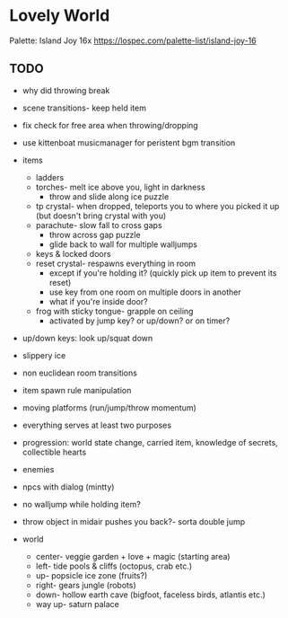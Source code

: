 # Lovely World

Palette: Island Joy 16x https://lospec.com/palette-list/island-joy-16

## TODO

- why did throwing break
- scene transitions- keep held item
- fix check for free area when throwing/dropping
- use kittenboat musicmanager for peristent bgm transition

- items
	- ladders
	- torches- melt ice above you, light in darkness
		- throw and slide along ice puzzle
	- tp crystal- when dropped, teleports you to where you picked it up (but doesn't bring crystal with you)
	- parachute- slow fall to cross gaps
		- throw across gap puzzle
		- glide back to wall for multiple walljumps
	- keys & locked doors
	- reset crystal- respawns everything in room
		- except if you're holding it? (quickly pick up item to prevent its reset)
		- use key from one room on multiple doors in another
		- what if you're inside door?
	- frog with sticky tongue- grapple on ceiling
		- activated by jump key? or up/down? or on timer?

- up/down keys: look up/squat down
- slippery ice
- non euclidean room transitions
- item spawn rule manipulation
- moving platforms (run/jump/throw momentum)
- everything serves at least two purposes
- progression: world state change, carried item, knowledge of secrets, collectible hearts
- enemies
- npcs with dialog (mintty)

- no walljump while holding item?
- throw object in midair pushes you back?- sorta double jump

- world
	- center- veggie garden + love + magic (starting area)
	- left- tide pools & cliffs (octopus, crab etc.)
	- up- popsicle ice zone (fruits?)
	- right- gears jungle (robots)
	- down- hollow earth cave (bigfoot, faceless birds, atlantis etc.)
	- way up- saturn palace
